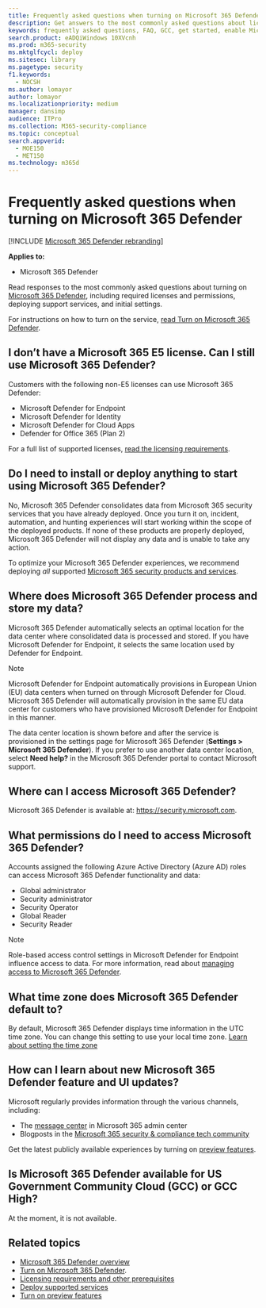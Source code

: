 ```yaml
---
title: Frequently asked questions when turning on Microsoft 365 Defender
description: Get answers to the most commonly asked questions about licensing, permissions, initial settings, and other products and services related to enabling Microsoft 365 Defender
keywords: frequently asked questions, FAQ, GCC, get started, enable Microsoft 365 Defender, Microsoft 365 Defender, M365, security, data location, required permissions, license eligibility, settings page
search.product: eADQiWindows 10XVcnh
ms.prod: m365-security
ms.mktglfcycl: deploy
ms.sitesec: library
ms.pagetype: security
f1.keywords: 
  - NOCSH
ms.author: lomayor
author: lomayor
ms.localizationpriority: medium
manager: dansimp
audience: ITPro
ms.collection: M365-security-compliance
ms.topic: conceptual
search.appverid: 
  - MOE150
  - MET150
ms.technology: m365d
---
```


# Frequently asked questions when turning on Microsoft 365 Defender

[!INCLUDE [Microsoft 365 Defender rebranding](../includes/microsoft-defender.md)]


**Applies to:**
- Microsoft 365 Defender

Read responses to the most commonly asked questions about turning on [Microsoft 365 Defender](microsoft-365-defender.md), including required licenses and permissions, deploying support services, and initial settings.

For instructions on how to turn on the service, [read Turn on Microsoft 365 Defender](m365d-enable.md).

## I don’t have a Microsoft 365 E5 license. Can I still use Microsoft 365 Defender?

Customers with the following non-E5 licenses can use Microsoft 365 Defender:

- Microsoft Defender for Endpoint
- Microsoft Defender for Identity
- Microsoft Defender for Cloud Apps
- Defender for Office 365 (Plan 2)

For a full list of supported licenses, [read the licensing requirements](prerequisites.md#licensing-requirements).

## Do I need to install or deploy anything to start using Microsoft 365 Defender?

No, Microsoft 365 Defender consolidates data from Microsoft 365 security services that you have already deployed. Once you turn it on, incident, automation, and hunting experiences will start working within the scope of the deployed products. If none of these products are properly deployed, Microsoft 365 Defender will not display any data and is unable to take any action.

To optimize your Microsoft 365 Defender experiences, we recommend deploying *all* supported [Microsoft 365 security products and services](deploy-supported-services.md).

## Where does Microsoft 365 Defender process and store my data?

Microsoft 365 Defender automatically selects an optimal location for the data center where consolidated data is processed and stored. If you have Microsoft Defender for Endpoint, it selects the same location used by Defender for Endpoint.

>[!NOTE]
>Microsoft Defender for Endpoint automatically provisions in European Union (EU) data centers when turned on through Microsoft Defender for Cloud. Microsoft 365 Defender will automatically provision in the same EU data center for customers who have provisioned Microsoft Defender for Endpoint in this manner.

The data center location is shown before and after the service is provisioned in the settings page for Microsoft 365 Defender (**Settings > Microsoft 365 Defender**). If you prefer to use another data center location, select **Need help?** in the Microsoft 365 Defender portal to contact Microsoft support.

## Where can I access Microsoft 365 Defender?

Microsoft 365 Defender is available at: <https://security.microsoft.com>.

## What permissions do I need to access Microsoft 365 Defender?

Accounts assigned the following Azure Active Directory (Azure AD) roles can access Microsoft 365 Defender functionality and data:

- Global administrator
- Security administrator
- Security Operator
- Global Reader
- Security Reader

> [!NOTE]
> Role-based access control settings in Microsoft Defender for Endpoint influence access to data. For more information, read about [managing access to Microsoft 365 Defender](m365d-permissions.md).

## What time zone does Microsoft 365 Defender default to?

By default, Microsoft 365 Defender displays time information in the UTC time zone. You can change this setting to use your local time zone. [Learn about setting the time zone](m365d-time-zone.md)

## How can I learn about new Microsoft 365 Defender feature and UI updates?

Microsoft regularly provides information through the various channels, including:

- The [message center](../../admin/manage/message-center.md) in Microsoft 365 admin center
- Blogposts in the [Microsoft 365 security & compliance tech community](https://techcommunity.microsoft.com/t5/security-privacy-and-compliance/bg-p/securityprivacycompliance)

Get the latest publicly available experiences by turning on [preview features](preview.md).

## Is Microsoft 365 Defender available for US Government Community Cloud (GCC) or GCC High?

At the moment, it is not available.

## Related topics

- [Microsoft 365 Defender overview](microsoft-365-defender.md)
- [Turn on Microsoft 365 Defender](m365d-enable.md).
- [Licensing requirements and other prerequisites](prerequisites.md)
- [Deploy supported services](deploy-supported-services.md)
- [Turn on preview features](preview.md)
